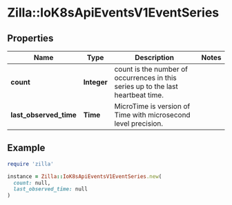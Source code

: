 # Zilla::IoK8sApiEventsV1EventSeries

## Properties

| Name | Type | Description | Notes |
| ---- | ---- | ----------- | ----- |
| **count** | **Integer** | count is the number of occurrences in this series up to the last heartbeat time. |  |
| **last_observed_time** | **Time** | MicroTime is version of Time with microsecond level precision. |  |

## Example

```ruby
require 'zilla'

instance = Zilla::IoK8sApiEventsV1EventSeries.new(
  count: null,
  last_observed_time: null
)
```

